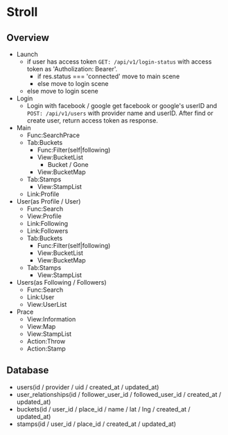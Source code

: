 # Stroll

## Overview

- Launch
  - if user has access token
    `GET: /api/v1/login-status` with access token as 'Autholization: Bearer'.
    - if res.status === 'connected'
      move to main scene
    - else
      move to login scene
  - else
    move to login scene
- Login
  - Login with facebook / google
    get facebook or google's userID and `POST: /api/v1/users` with provider name and userID.
    After find or create user, return access token as response.
- Main
  - Func:SearchPrace
  - Tab:Buckets
    - Func:Filter(self|following)
    - View:BucketList
      - Bucket / Gone
    - View:BucketMap
  - Tab:Stamps
    - View:StampList
  - Link:Profile
- User(as Profile / User)
  - Func:Search
  - View:Profile
  - Link:Following
  - Link:Followers
  - Tab:Buckets
    - Func:Filter(self|following)
    - View:BucketList
    - View:BucketMap
  - Tab:Stamps
    - View:StampList
- Users(as Following / Followers)
  - Func:Search
  - Link:User
  - View:UserList
- Prace
  - View:Information
  - View:Map
  - View:StampList
  - Action:Throw
  - Action:Stamp

## Database

- users(id / provider / uid / created_at / updated_at)
- user_relationships(id / follower_user_id / followed_user_id / created_at / updated_at)
- buckets(id / user_id / place_id / name / lat / lng / created_at / updated_at)
- stamps(id / user_id / place_id / created_at / updated_at)
